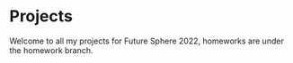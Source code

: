 # Projects
Welcome to all my projects for Future Sphere 2022, homeworks are under the homework branch.
